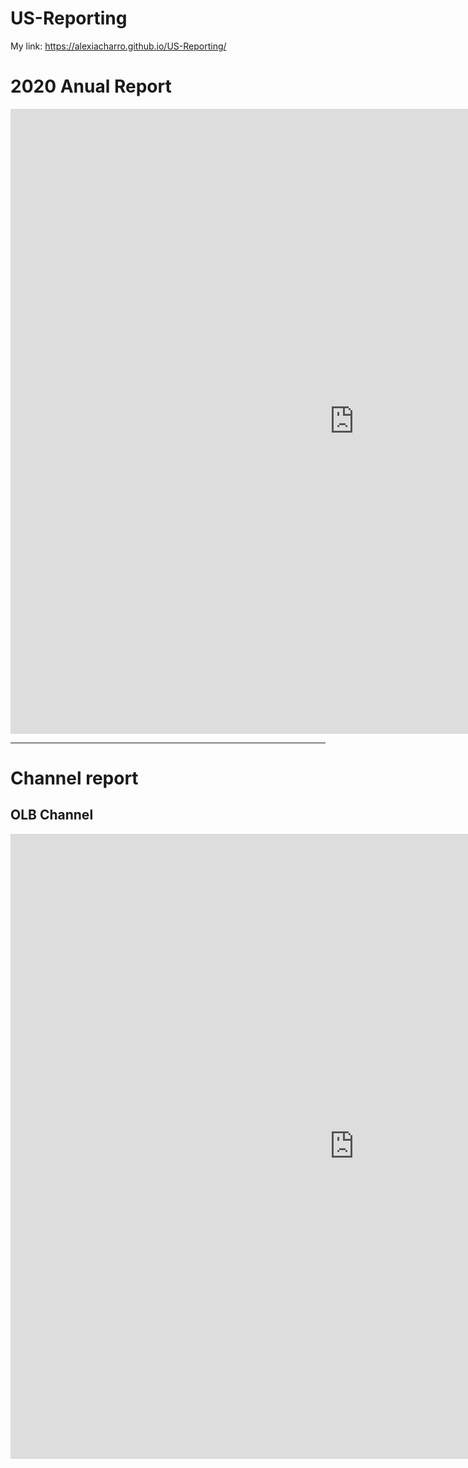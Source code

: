 # US-Reporting
My link: https://alexiacharro.github.io/US-Reporting/

<H1> 2020 Anual Report </H1>

<iframe seamless frameborder="0" src="https://public.tableau.com/views/2020Report_15961319356040/Dashboard1?:language=es&:display_count=y&:showVizHome=no" width = '1100' height = '1000' scrolling='yes'></iframe>

<hr align="center" style="color: #27E1C7;" />

<H1> Channel report </H1>

<H2> OLB Channel </H2>

<iframe seamless frameborder="0" src="https://public.tableau.com/views/OLBreport/OLBchannel-Q1Q2?:language=es&:display_count=y&:showVizHome=no" width = '1100' height = '1000' scrolling='yes'></iframe>
